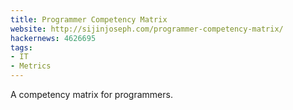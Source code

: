 ```yaml
---
title: Programmer Competency Matrix
website: http://sijinjoseph.com/programmer-competency-matrix/
hackernews: 4626695
tags:
- IT
- Metrics
---
```


A competency matrix for programmers.
